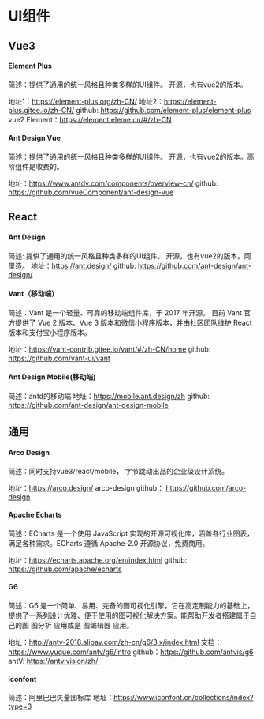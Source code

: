 # UI组件
## Vue3
#### Element Plus
简述：提供了通用的统一风格且种类多样的UI组件。 开源，也有vue2的版本。

地址1：https://element-plus.org/zh-CN/
地址2：https://element-plus.gitee.io/zh-CN/
github: https://github.com/element-plus/element-plus
vue2 Element：https://element.eleme.cn/#/zh-CN

#### Ant Design Vue
简述：提供了通用的统一风格且种类多样的UI组件。 开源，也有vue2的版本。高阶组件是收费的。

地址：https://www.antdv.com/components/overview-cn/
github: https://github.com/vueComponent/ant-design-vue

## React
#### Ant Design
简述: 提供了通用的统一风格且种类多样的UI组件。 开源，也有vue2的版本。阿里造。
地址：https://ant.design/
github: https://github.com/ant-design/ant-design/

#### Vant（移动端）
简述：Vant 是一个轻量、可靠的移动端组件库，于 2017 年开源。
目前 Vant 官方提供了 Vue 2 版本、Vue 3 版本和微信小程序版本，并由社区团队维护 React 版本和支付宝小程序版本。

地址：https://vant-contrib.gitee.io/vant/#/zh-CN/home
github: https://github.com/vant-ui/vant

#### Ant Design Mobile(移动端)
简述：antd的移动端
地址：https://mobile.ant.design/zh
github: https://github.com/ant-design/ant-design-mobile

## 通用

#### Arco Design
简述：同时支持vue3/react/mobile， 字节跳动出品的企业级设计系统。

地址：https://arco.design/
arco-design github： https://github.com/arco-design

#### Apache Echarts
简述：ECharts 是一个使用 JavaScript 实现的开源可视化库，涵盖各行业图表，满足各种需求。ECharts 遵循 Apache-2.0 开源协议，免费商用。

地址：https://echarts.apache.org/en/index.html
github: https://github.com/apache/echarts

#### G6
简述：G6 是一个简单、易用、完备的图可视化引擎，它在高定制能力的基础上，提供了一系列设计优雅、便于使用的图可视化解决方案。能帮助开发者搭建属于自己的图 图分析 应用或是 图编辑器 应用。

地址：http://antv-2018.alipay.com/zh-cn/g6/3.x/index.html
文档：https://www.yuque.com/antv/g6/intro
github：https://github.com/antvis/g6
antV: https://antv.vision/zh/

#### iconfont
简述：阿里巴巴矢量图标库
地址：https://www.iconfont.cn/collections/index?type=3